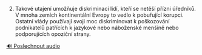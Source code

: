 
2. Takové utajení umožňuje diskriminaci lidí, kteří se netěší přízni úředníků. V mnoha zemích kontinentální Evropy to vedlo k pobuřující korupci. Ostatní vlády používají svoji moc diskriminovat k poškozování podnikatelů patřících k jazykové nebo náboženské menšině nebo podporujících opoziční strany.

[🔊 Poslechnout audio](/data/7-paragraphs/audio/chapter_84/para_008-2-Takov-utajen-umouje-diskriminaci-lid-kte.mp3)
